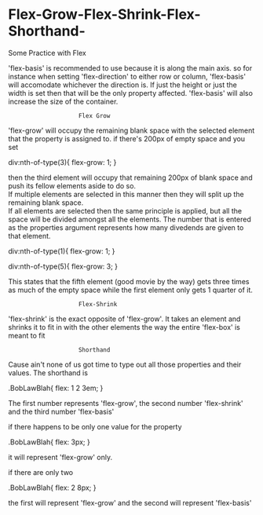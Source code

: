 # Flex-Grow-Flex-Shrink-Flex-Shorthand-
Some Practice with Flex


'flex-basis' is recommended to use because it is along the main axis.  so for instance when setting 'flex-direction' to either row or column, 'flex-basis' will accomodate whichever the direction is.  If just the height or just the width is set then that will be the only property affected.  'flex-basis' will also increase the size of the container.

                        Flex Grow
'flex-grow' will occupy the remaining blank space with the selected element that the property is assigned to.  if there's 200px of empty space and you set 

div:nth-of-type(3){
    flex-grow: 1;
}

then the third element will occupy that remaining 200px of blank space and push its fellow elements aside to do so.  
If multiple elements are selected in this manner then they will split up the remaining blank space.  
If all elements are selected then the same principle is applied, but all the space will be divided amongst all the elements.
The number that is entered as the properties argument represents how many divedends are given to that element.  

div:nth-of-type(1){
    flex-grow: 1;
}

div:nth-of-type(5){
    flex-grow: 3;
}

This states that the fifth element (good movie by the way) gets three times as much of the empty space while the first element only gets 1 quarter of it.

                        Flex-Shrink

'flex-shrink' is the exact opposite of 'flex-grow'.  It takes an element and shrinks it to fit in with the other elements the way the entire 'flex-box' is meant to fit

                        Shorthand

Cause ain't none of us got time to type out all those properties and their values.
     The shorthand is 

.BobLawBlah{
    flex: 1 2 3em;
}

The first number represents 'flex-grow', the second number 'flex-shrink' and the third number 'flex-basis'

if there happens to be only one value for the property

.BobLawBlah{
    flex: 3px;
}

it will represent 'flex-grow' only.

if there are only two

.BobLawBlah{
    flex: 2 8px;
}

the first will represent 'flex-grow' and the second will represent 'flex-basis'
